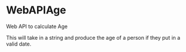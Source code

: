 # WebAPIAge
Web API to calculate Age

This will take in a string and produce the age of a person if they put in a valid date.